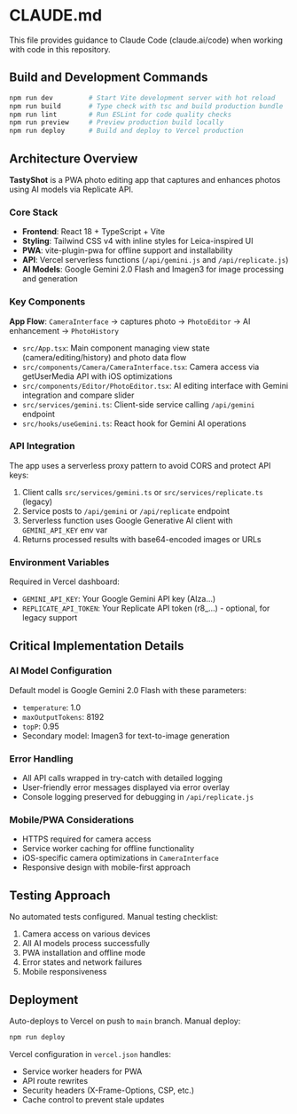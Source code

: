 # CLAUDE.md

This file provides guidance to Claude Code (claude.ai/code) when working with code in this repository.

## Build and Development Commands

```bash
npm run dev         # Start Vite development server with hot reload
npm run build       # Type check with tsc and build production bundle
npm run lint        # Run ESLint for code quality checks  
npm run preview     # Preview production build locally
npm run deploy      # Build and deploy to Vercel production
```

## Architecture Overview

**TastyShot** is a PWA photo editing app that captures and enhances photos using AI models via Replicate API.

### Core Stack
- **Frontend**: React 18 + TypeScript + Vite
- **Styling**: Tailwind CSS v4 with inline styles for Leica-inspired UI
- **PWA**: vite-plugin-pwa for offline support and installability
- **API**: Vercel serverless functions (`/api/gemini.js` and `/api/replicate.js`)
- **AI Models**: Google Gemini 2.0 Flash and Imagen3 for image processing and generation

### Key Components

**App Flow**: `CameraInterface` → captures photo → `PhotoEditor` → AI enhancement → `PhotoHistory`

- `src/App.tsx`: Main component managing view state (camera/editing/history) and photo data flow
- `src/components/Camera/CameraInterface.tsx`: Camera access via getUserMedia API with iOS optimizations
- `src/components/Editor/PhotoEditor.tsx`: AI editing interface with Gemini integration and compare slider
- `src/services/gemini.ts`: Client-side service calling `/api/gemini` endpoint
- `src/hooks/useGemini.ts`: React hook for Gemini AI operations

### API Integration

The app uses a serverless proxy pattern to avoid CORS and protect API keys:
1. Client calls `src/services/gemini.ts` or `src/services/replicate.ts` (legacy)
2. Service posts to `/api/gemini` or `/api/replicate` endpoint  
3. Serverless function uses Google Generative AI client with `GEMINI_API_KEY` env var
4. Returns processed results with base64-encoded images or URLs

### Environment Variables

Required in Vercel dashboard:
- `GEMINI_API_KEY`: Your Google Gemini API key (AIza...)
- `REPLICATE_API_TOKEN`: Your Replicate API token (r8_...) - optional, for legacy support

## Critical Implementation Details

### AI Model Configuration
Default model is Google Gemini 2.0 Flash with these parameters:
- `temperature`: 1.0
- `maxOutputTokens`: 8192  
- `topP`: 0.95
- Secondary model: Imagen3 for text-to-image generation

### Error Handling
- All API calls wrapped in try-catch with detailed logging
- User-friendly error messages displayed via error overlay
- Console logging preserved for debugging in `/api/replicate.js`

### Mobile/PWA Considerations  
- HTTPS required for camera access
- Service worker caching for offline functionality
- iOS-specific camera optimizations in `CameraInterface`
- Responsive design with mobile-first approach

## Testing Approach

No automated tests configured. Manual testing checklist:
1. Camera access on various devices
2. All AI models process successfully  
3. PWA installation and offline mode
4. Error states and network failures
5. Mobile responsiveness

## Deployment

Auto-deploys to Vercel on push to `main` branch. Manual deploy:
```bash
npm run deploy
```

Vercel configuration in `vercel.json` handles:
- Service worker headers for PWA
- API route rewrites  
- Security headers (X-Frame-Options, CSP, etc.)
- Cache control to prevent stale updates